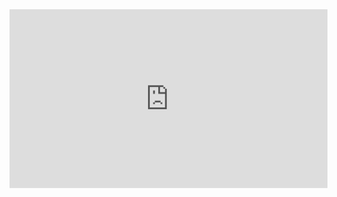 <iframe width="560" height="315" src="https://www.youtube.com/embed/PpjCfQHPvwc" title="YouTube video player" frameborder="0" allow="accelerometer; autoplay; clipboard-write; encrypted-media; gyroscope; picture-in-picture" allowfullscreen></iframe>
